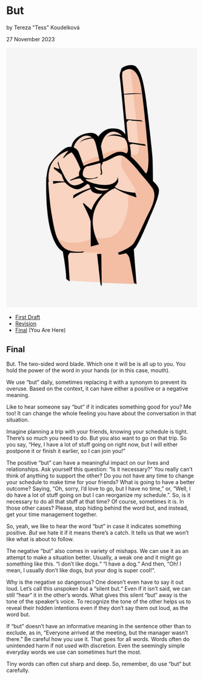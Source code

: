 # But

by Tereza "Tess" Koudelková

27 November 2023

![a vector hand with raised index finger](images/one-word-homework.png)

- [First Draft](first-draft.md) 
- [Revision](revision.md)
- [Final](index.md) (You Are Here)

## Final

But. The two-sided word blade. Which one it will be is all up to you. You hold the power of the word in your hands (or in this case, mouth).

We use “but” daily, sometimes replacing it with a synonym to prevent its overuse. Based on the context, it can have either a positive or a negative meaning.

Like to hear someone say “but” if it indicates something good for you? Me too! It can change the whole feeling you have about the conversation in that situation.

Imagine planning a trip with your friends, knowing your schedule is tight. There’s so much you need to do. But you also want to go on that trip. So you say, “Hey, I have a lot of stuff going on right now, but I will either postpone it or finish it earlier, so I can join you!”

The positive “but” can have a meaningful impact on our lives and relationships. Ask yourself this question: “Is it necessary?” You really can’t think of anything to support the other? Do you not have any time to change your schedule to make time for your friends? What is going to have a better outcome? Saying, “Oh, sorry, I’d love to go, but I have no time,” or, “Well, I do have a lot of stuff going on but I can reorganize my schedule.”. So, is it necessary to do all that stuff at that time? Of course, sometimes it is. In those other cases? Please, stop hiding behind the word but, and instead, get your time management together.

So, yeah, we like to hear the word “but” in case it indicates something positive. *But* we hate it if it means there’s a catch. It tells us that we won’t like what is about to follow.

The negative “but” also comes in variety of mishaps. We can use it as an attempt to make a situation better. Usually, a weak one and it might go something like this. “I don’t like dogs.“ “I have a dog.“ And then, “Oh! I mean, I usually don’t like dogs, but your dog is super cool!“.

Why is the negative so dangerous? One doesn’t even have to say it out loud. Let’s call this unspoken but a “silent but.“ Even if it isn’t said, we can still “hear“ it in the other’s words. What gives this silent “but“ away is the tone of the speaker’s voice. To recognize the tone of the other helps us to reveal their hidden intentions even if they don’t say them out loud, as the word but.

If “but” doesn’t have an informative meaning in the sentence other than to exclude, as in, “Everyone arrived at the meeting, but the manager wasn’t there.” Be careful how you use it. That goes for all words. Words often do unintended harm if not used with discretion. Even the seemingly simple everyday words we use can sometimes hurt the most.

Tiny words can often cut sharp and deep. So, remember, do use “but“ but carefully.
